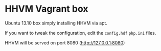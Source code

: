 HHVM Vagrant box
================

Ubuntu 13.10 box simply installing HHVM via apt.

If you want to tweak the configuration, edit the `config.hdf` `php.ini` files.

HHVM will be served on port 8080 (http://127.0.0.1:8080)